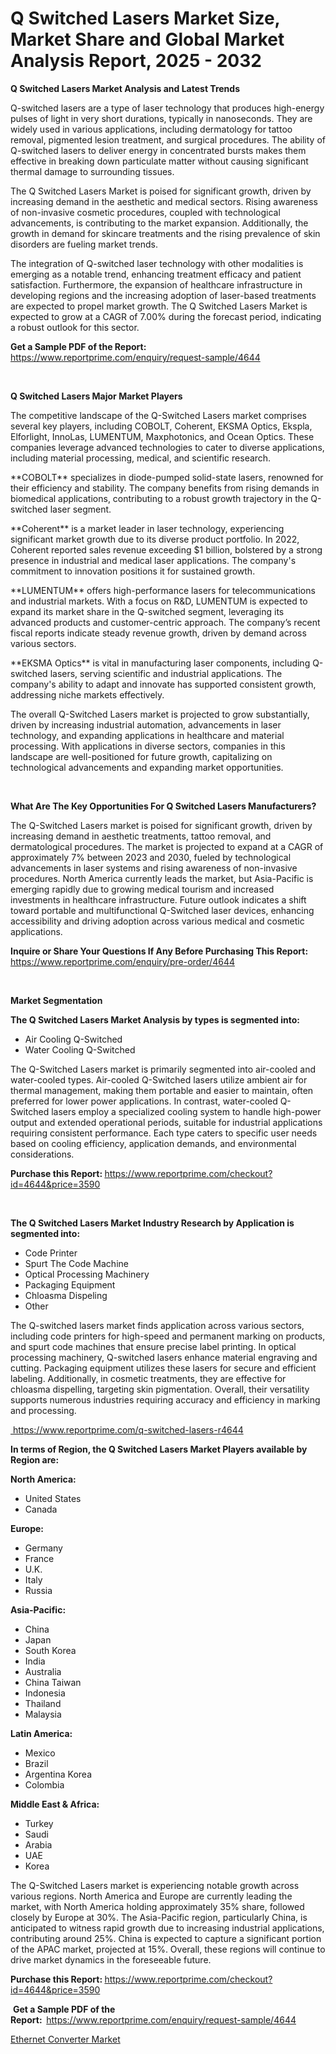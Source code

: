 <p><h1>Q Switched Lasers Market Size, Market Share and Global Market Analysis Report, 2025 - 2032</h1></p><p><strong>Q Switched Lasers Market Analysis and Latest Trends</strong></p>
<p><p>Q-switched lasers are a type of laser technology that produces high-energy pulses of light in very short durations, typically in nanoseconds. They are widely used in various applications, including dermatology for tattoo removal, pigmented lesion treatment, and surgical procedures. The ability of Q-switched lasers to deliver energy in concentrated bursts makes them effective in breaking down particulate matter without causing significant thermal damage to surrounding tissues.</p><p>The Q Switched Lasers Market is poised for significant growth, driven by increasing demand in the aesthetic and medical sectors. Rising awareness of non-invasive cosmetic procedures, coupled with technological advancements, is contributing to the market expansion. Additionally, the growth in demand for skincare treatments and the rising prevalence of skin disorders are fueling market trends.</p><p>The integration of Q-switched laser technology with other modalities is emerging as a notable trend, enhancing treatment efficacy and patient satisfaction. Furthermore, the expansion of healthcare infrastructure in developing regions and the increasing adoption of laser-based treatments are expected to propel market growth. The Q Switched Lasers Market is expected to grow at a CAGR of 7.00% during the forecast period, indicating a robust outlook for this sector.</p></p>
<p><strong>Get a Sample PDF of the Report:&nbsp;</strong> <a href="https://www.reportprime.com/enquiry/request-sample/4644?utm_campaign=2460&utm_medium=2&utm_source=Github&utm_content=ia&utm_term=19032025&utm_id=q-switched-lasers">https://www.reportprime.com/enquiry/request-sample/4644</a></p>
<p>&nbsp;</p>
<p><strong>Q Switched Lasers Major Market Players</strong></p>
<p><p>The competitive landscape of the Q-Switched Lasers market comprises several key players, including COBOLT, Coherent, EKSMA Optics, Ekspla, Elforlight, InnoLas, LUMENTUM, Maxphotonics, and Ocean Optics. These companies leverage advanced technologies to cater to diverse applications, including material processing, medical, and scientific research.</p><p>**COBOLT** specializes in diode-pumped solid-state lasers, renowned for their efficiency and stability. The company benefits from rising demands in biomedical applications, contributing to a robust growth trajectory in the Q-switched laser segment.</p><p>**Coherent** is a market leader in laser technology, experiencing significant market growth due to its diverse product portfolio. In 2022, Coherent reported sales revenue exceeding $1 billion, bolstered by a strong presence in industrial and medical laser applications. The company's commitment to innovation positions it for sustained growth.</p><p>**LUMENTUM** offers high-performance lasers for telecommunications and industrial markets. With a focus on R&D, LUMENTUM is expected to expand its market share in the Q-switched segment, leveraging its advanced products and customer-centric approach. The company’s recent fiscal reports indicate steady revenue growth, driven by demand across various sectors.</p><p>**EKSMA Optics** is vital in manufacturing laser components, including Q-switched lasers, serving scientific and industrial applications. The company's ability to adapt and innovate has supported consistent growth, addressing niche markets effectively.</p><p>The overall Q-Switched Lasers market is projected to grow substantially, driven by increasing industrial automation, advancements in laser technology, and expanding applications in healthcare and material processing. With applications in diverse sectors, companies in this landscape are well-positioned for future growth, capitalizing on technological advancements and expanding market opportunities.</p></p>
<p>&nbsp;</p>
<p><strong>What Are The Key Opportunities For Q Switched Lasers Manufacturers?</strong></p>
<p><p>The Q-Switched Lasers market is poised for significant growth, driven by increasing demand in aesthetic treatments, tattoo removal, and dermatological procedures. The market is projected to expand at a CAGR of approximately 7% between 2023 and 2030, fueled by technological advancements in laser systems and rising awareness of non-invasive procedures. North America currently leads the market, but Asia-Pacific is emerging rapidly due to growing medical tourism and increased investments in healthcare infrastructure. Future outlook indicates a shift toward portable and multifunctional Q-Switched laser devices, enhancing accessibility and driving adoption across various medical and cosmetic applications.</p></p>
<p><strong>Inquire or Share Your Questions If Any Before Purchasing This Report:</strong> <a href="https://www.reportprime.com/enquiry/pre-order/4644?utm_campaign=2460&utm_medium=2&utm_source=Github&utm_content=ia&utm_term=19032025&utm_id=q-switched-lasers">https://www.reportprime.com/enquiry/pre-order/4644</a></p>
<p>&nbsp;</p>
<p><strong>Market Segmentation</strong></p>
<p><strong>The Q Switched Lasers Market Analysis by types is segmented into:</strong></p>
<p><ul><li>Air Cooling Q-Switched</li><li>Water Cooling Q-Switched</li></ul></p>
<p><p>The Q-Switched Lasers market is primarily segmented into air-cooled and water-cooled types. Air-cooled Q-Switched lasers utilize ambient air for thermal management, making them portable and easier to maintain, often preferred for lower power applications. In contrast, water-cooled Q-Switched lasers employ a specialized cooling system to handle high-power output and extended operational periods, suitable for industrial applications requiring consistent performance. Each type caters to specific user needs based on cooling efficiency, application demands, and environmental considerations.</p></p>
<p><strong>Purchase this Report:&nbsp;</strong><a href="https://www.reportprime.com/checkout?id=4644&price=3590&utm_campaign=2460&utm_medium=2&utm_source=Github&utm_content=ia&utm_term=19032025&utm_id=q-switched-lasers">https://www.reportprime.com/checkout?id=4644&price=3590</a></p>
<p>&nbsp;</p>
<p><strong>The Q Switched Lasers Market Industry Research by Application is segmented into:</strong></p>
<p><ul><li>Code Printer</li><li>Spurt The Code Machine</li><li>Optical Processing Machinery</li><li>Packaging Equipment</li><li>Chloasma Dispeling</li><li>Other</li></ul></p>
<p><p>The Q-switched lasers market finds application across various sectors, including code printers for high-speed and permanent marking on products, and spurt code machines that ensure precise label printing. In optical processing machinery, Q-switched lasers enhance material engraving and cutting. Packaging equipment utilizes these lasers for secure and efficient labeling. Additionally, in cosmetic treatments, they are effective for chloasma dispelling, targeting skin pigmentation. Overall, their versatility supports numerous industries requiring accuracy and efficiency in marking and processing.</p></p>
<p><a href="https://www.reportprime.com/q-switched-lasers-r4644?utm_campaign=2460&utm_medium=2&utm_source=Github&utm_content=ia&utm_term=19032025&utm_id=q-switched-lasers">&nbsp;https://www.reportprime.com/q-switched-lasers-r4644</a></p>
<p><strong>In terms of Region, the Q Switched Lasers Market Players available by Region are:</strong></p>
<p>
    <p> <strong> North America: </strong>
        <ul>
            <li>United States</li>
            <li>Canada</li>
        </ul>
        </p> 
    <p> <strong> Europe: </strong>
        <ul>
            <li>Germany</li>
            <li>France</li>
            <li>U.K.</li>
            <li>Italy</li>
            <li>Russia</li>
        </ul>
        </p> 
    <p> <strong> Asia-Pacific: </strong>
        <ul>
            <li>China</li>
            <li>Japan</li>
            <li>South Korea</li>
            <li>India</li>
            <li>Australia</li>
            <li>China Taiwan</li>
            <li>Indonesia</li>
            <li>Thailand</li>
            <li>Malaysia</li>
        </ul>
        </p> 
    <p> <strong> Latin America: </strong>
        <ul>
            <li>Mexico</li>
            <li>Brazil</li>
            <li>Argentina Korea</li>
            <li>Colombia</li>
        </ul>
        </p> 
    <p> <strong> Middle East & Africa: </strong>
        <ul>
            <li>Turkey</li>
            <li>Saudi</li>
            <li>Arabia</li>
            <li>UAE</li>
            <li>Korea</li>
        </ul>
    </p>
    </p>
<p><p>The Q-Switched Lasers market is experiencing notable growth across various regions. North America and Europe are currently leading the market, with North America holding approximately 35% share, followed closely by Europe at 30%. The Asia-Pacific region, particularly China, is anticipated to witness rapid growth due to increasing industrial applications, contributing around 25%. China is expected to capture a significant portion of the APAC market, projected at 15%. Overall, these regions will continue to drive market dynamics in the foreseeable future.</p></p>
<p><strong>Purchase this Report: </strong><a href="https://www.reportprime.com/checkout?id=4644&price=3590&utm_campaign=2460&utm_medium=2&utm_source=Github&utm_content=ia&utm_term=19032025&utm_id=q-switched-lasers">https://www.reportprime.com/checkout?id=4644&price=3590</a></p>
<p>&nbsp;<strong>Get a Sample PDF of the Report:&nbsp;&nbsp;</strong><a href="https://www.reportprime.com/enquiry/request-sample/4644?utm_campaign=2460&utm_medium=2&utm_source=Github&utm_content=ia&utm_term=19032025&utm_id=q-switched-lasers">https://www.reportprime.com/enquiry/request-sample/4644</a></p>
<p><strong></strong></p>
<p><p><a href="https://github.com/DixieGrimes/Market-Research-Report-List-1/blob/main/ethernet-converter-market.md?utm_campaign=2460&utm_medium=2&utm_source=Github&utm_content=ia&utm_term=19032025&utm_id=q-switched-lasers">Ethernet Converter Market</a></p></p>